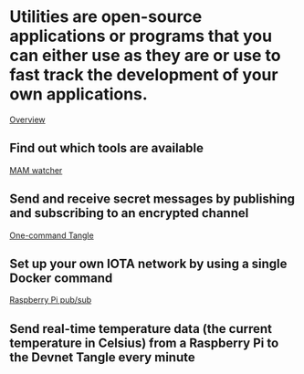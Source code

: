 # Utilities are open-source applications or programs that you can either use as they are or use to fast track the development of your own applications.

[Overview](/0.1/introduction/overview.md)
## Find out which tools are available

[MAM watcher](/0.1/mam-watcher/overview.md)
## Send and receive secret messages by publishing and subscribing to an encrypted channel

[One-command Tangle](/0.1/one-command-tangle/overview.md)
## Set up your own IOTA network by using a single Docker command

[Raspberry Pi pub/sub](/0.1/raspberry-pi-pub-sub/overview.md)
## Send real-time temperature data (the current temperature in Celsius) from a Raspberry Pi to the Devnet Tangle every minute



